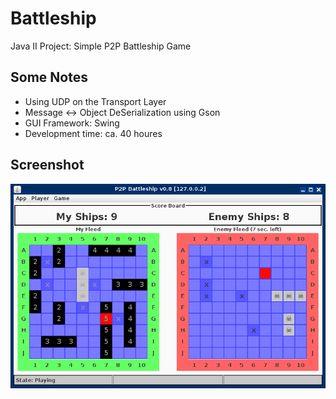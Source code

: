 # Battleship
Java II Project: Simple P2P Battleship Game

## Some Notes

* Using UDP on the Transport Layer
* Message <-> Object DeSerialization using Gson
* GUI Framework: Swing
* Development time: ca. 40 houres

## Screenshot

![alt tag](docs/battleship.png)
